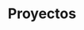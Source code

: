---
title: "Proyectos"
slug: "projects"
layout: "project"
menu:
    main:
        weight: 3
        params: 
            icon: search
---